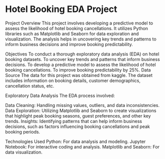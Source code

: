 # Hotel Booking EDA Project
Project Overview
This project involves developing a predictive model to assess the likelihood of hotel booking cancellations. It utilizes Python libraries such as Matplotlib and Seaborn for data exploration and visualization. The analysis helps in uncovering key trends and patterns to inform business decisions and improve booking predictability.

Objectives
To conduct a thorough exploratory data analysis (EDA) on hotel booking datasets.
To uncover key trends and patterns that inform business decisions.
To develop a predictive model to assess the likelihood of hotel booking cancellations.
To improve booking predictability by 25%.
Data Source
The data for this project was obtained from kaggle. The dataset includes information on booking details, customer demographics, cancellation status, etc.

Exploratory Data Analysis
The EDA process involved:

Data Cleaning: Handling missing values, outliers, and data inconsistencies.
Data Exploration: Utilizing Matplotlib and Seaborn to create visualizations that highlight peak booking seasons, guest preferences, and other key trends.
Insights: Identifying patterns that can help inform business decisions, such as factors influencing booking cancellations and peak booking periods.

Technologies Used
Python: For data analysis and modeling.
Jupyter Notebook: For interactive coding and analysis.
Matplotlib and Seaborn: For data visualization.
